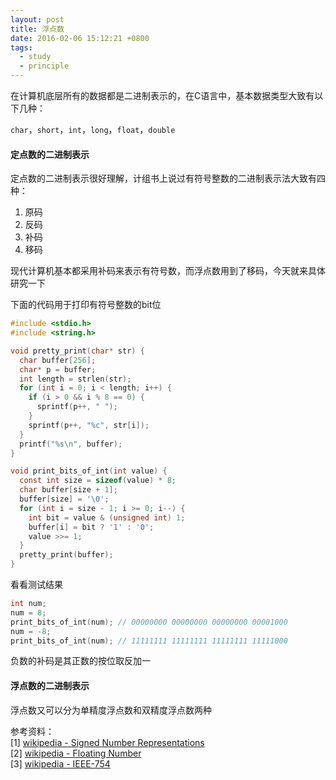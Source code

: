 ```yaml
---
layout: post
title: 浮点数
date: 2016-02-06 15:12:21 +0800
tags:
  - study
  - principle
---
```


在计算机底层所有的数据都是二进制表示的，在C语言中，基本数据类型大致有以下几种：

`char`，`short`，`int`，`long`，`float`，`double`

#### 定点数的二进制表示

定点数的二进制表示很好理解，计组书上说过有符号整数的二进制表示法大致有四种：

1. 原码
2. 反码
3. 补码
4. 移码

现代计算机基本都采用补码来表示有符号数，而浮点数用到了移码，今天就来具体研究一下

下面的代码用于打印有符号整数的bit位

```c
#include <stdio.h>
#include <string.h>

void pretty_print(char* str) {
  char buffer[256];
  char* p = buffer;
  int length = strlen(str);
  for (int i = 0; i < length; i++) {
    if (i > 0 && i % 8 == 0) {
      sprintf(p++, " ");
    }
    sprintf(p++, "%c", str[i]);
  }
  printf("%s\n", buffer);
}

void print_bits_of_int(int value) {
  const int size = sizeof(value) * 8;
  char buffer[size + 1];
  buffer[size] = '\0';
  for (int i = size - 1; i >= 0; i--) {
    int bit = value & (unsigned int) 1;
    buffer[i] = bit ? '1' : '0';
    value >>= 1;
  }
  pretty_print(buffer);
}
```

看看测试结果

```c
int num;
num = 8;
print_bits_of_int(num); // 00000000 00000000 00000000 00001000
num = -8;
print_bits_of_int(num); // 11111111 11111111 11111111 11111000
```

负数的补码是其正数的按位取反加一

#### 浮点数的二进制表示

浮点数又可以分为单精度浮点数和双精度浮点数两种

参考资料：  
[1] [wikipedia - Signed Number Representations](https://en.wikipedia.org/wiki/Signed_number_representations)  
[2] [wikipedia - Floating Number](https://en.wikipedia.org/wiki/Floating-point_arithmetic)  
[3] [wikipedia - IEEE-754](https://en.wikipedia.org/wiki/IEEE_754)  
